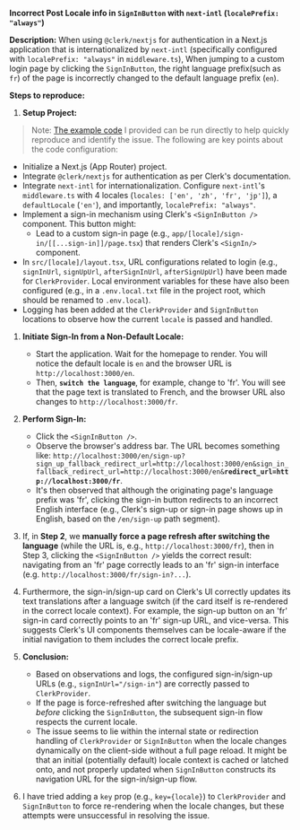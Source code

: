 **Incorrect Post Locale info in `SignInButton`  with `next-intl` (`localePrefix: "always"`)**

**Description:**
When using `@clerk/nextjs` for authentication in a Next.js application that is internationalized by `next-intl` (specifically configured with `localePrefix: "always"` in `middleware.ts`), When jumping to a custom login page by clicking the `SignInButton`, the right language prefix(such as `fr`) of the page is incorrectly changed to the default language prefix (`en`).

**Steps to reproduce:**

1.  **Setup Project:**
> Note: [The example code](https://github.com/caofanCPU/clerk-locale-issue) I provided can be run directly to help quickly reproduce and identify the issue. The following are key points about the code configuration:
*   Initialize a Next.js (App Router) project.
*   Integrate `@clerk/nextjs` for authentication as per Clerk's documentation.
*   Integrate `next-intl` for internationalization. Configure `next-intl`'s `middleware.ts` with 4 locales (`locales: ['en', 'zh', 'fr', 'jp']`), a `defaultLocale` (`'en'`), and importantly, `localePrefix: "always"`.
*   Implement a sign-in mechanism using Clerk's `<SignInButton />` component. This button might:
    *   Lead to a custom sign-in page (e.g., `app/[locale]/sign-in/[[...sign-in]]/page.tsx`) that renders Clerk's `<SignIn/>` component.
* In `src/[locale]/layout.tsx`, URL configurations related to login (e.g., `signInUrl`, `signUpUrl`, `afterSignInUrl`, `afterSignUpUrl`) have been made for `ClerkProvider`. Local environment variables for these have also been configured (e.g., in a `.env.local.txt` file in the project root, which should be renamed to `.env.local`).
* Logging has been added at the `ClerkProvider` and `SignInButton` locations to observe how the current `locale` is passed and handled.

1.  **Initiate Sign-In from a Non-Default Locale:**
    *   Start the application. Wait for the homepage to render. You will notice the default locale is `en` and the browser URL is `http://localhost:3000/en`.
    *   Then, **`switch the language`**, for example, change to 'fr'. You will see that the page text is translated to French, and the browser URL also changes to `http://localhost:3000/fr`.

2.  **Perform Sign-In:**
    *   Click the `<SignInButton />`.
    *   Observe the browser's address bar. The URL becomes something like: `http://localhost:3000/en/sign-up?sign_up_fallback_redirect_url=http://localhost:3000/en&sign_in_fallback_redirect_url=http://localhost:3000/en&`**`redirect_url=http://localhost:3000/fr`**.
    *   It's then observed that although the originating page's language prefix was 'fr', clicking the sign-in button redirects to an incorrect English interface (e.g., Clerk's sign-up or sign-in page shows up in English, based on the `/en/sign-up` path segment).

3.  If, in **Step 2**, we **manually force a page refresh after switching the language** (while the URL is, e.g., `http://localhost:3000/fr`), then in Step 3, clicking the `<SignInButton />` yields the correct result: navigating from an 'fr' page correctly leads to an 'fr' sign-in interface (e.g. `http://localhost:3000/fr/sign-in?...`).
4.  Furthermore, the sign-in/sign-up card on Clerk's UI correctly updates its text translations after a language switch (if the card itself is re-rendered in the correct locale context). For example, the sign-up button on an 'fr' sign-in card correctly points to an 'fr' sign-up URL, and vice-versa. This suggests Clerk's UI components themselves can be locale-aware if the initial navigation to them includes the correct locale prefix.
5.  **Conclusion:**
      * Based on observations and logs, the configured sign-in/sign-up URLs (e.g., `signInUrl="/sign-in"`) are correctly passed to `ClerkProvider`.
      * If the page is force-refreshed after switching the language but *before* clicking the `SignInButton`, the subsequent sign-in flow respects the current locale.
      * The issue seems to lie within the internal state or redirection handling of `ClerkProvider` or `SignInButton` when the locale changes dynamically on the client-side without a full page reload. It might be that an initial (potentially default) locale context is cached or latched onto, and not properly updated when `SignInButton` constructs its navigation URL for the sign-in/sign-up flow.
6.  I have tried adding a `key` prop (e.g., `key={locale}`) to `ClerkProvider` and `SignInButton` to force re-rendering when the locale changes, but these attempts were unsuccessful in resolving the issue.